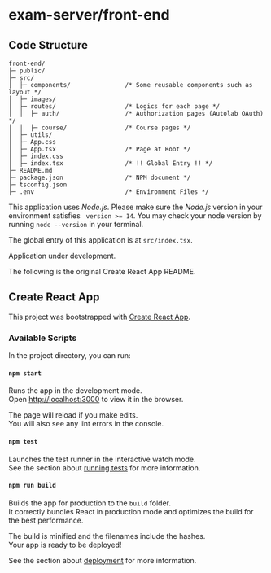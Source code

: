 # exam-server/front-end

## Code Structure

```
front-end/
├─ public/
├─ src/
│  ├─ components/				/* Some reusable components such as layout */
│  ├─ images/
│  ├─ routes/                   /* Logics for each page */
│  │  ├─ auth/                  /* Authorization pages (Autolab OAuth) */
│  │  ├─ course/                /* Course pages */
│  ├─ utils/
│  ├─ App.css
│  ├─ App.tsx                   /* Page at Root */
│  ├─ index.css
│  ├─ index.tsx                 /* !! Global Entry !! */
├─ README.md
├─ package.json                 /* NPM document */
├─ tsconfig.json
├─ .env                         /* Environment Files */

```

This application uses *Node.js*. Please make sure the *Node.js* version in your environment satisfies ` version >= 14`. You may check your node version by running `node --version` in your terminal.

The global entry of this application is at `src/index.tsx`.

Application under development.



The following is the original Create React App README.

## Create React App 

This project was bootstrapped with [Create React App](https://github.com/facebook/create-react-app).

### Available Scripts

In the project directory, you can run:

#### `npm start`

Runs the app in the development mode.\
Open [http://localhost:3000](http://localhost:3000) to view it in the browser.

The page will reload if you make edits.\
You will also see any lint errors in the console.

#### `npm test`

Launches the test runner in the interactive watch mode.\
See the section about [running tests](https://facebook.github.io/create-react-app/docs/running-tests) for more information.

#### `npm run build`

Builds the app for production to the `build` folder.\
It correctly bundles React in production mode and optimizes the build for the best performance.

The build is minified and the filenames include the hashes.\
Your app is ready to be deployed!

See the section about [deployment](https://facebook.github.io/create-react-app/docs/deployment) for more information.

